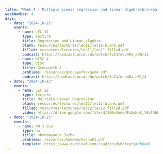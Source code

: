 ```yaml
---
title: "Week 4 - Multiple Linear regression and linear algebra<br><small>📘 Read <a href='resources/notes/notes_chapter_2.pdf#page=10'>Note 2, Pages 10-19</a>, <a href='https://xkcd.com/2048/'>xkcd</a>.</small>"
weekNumber: 4
days:
  - date: "2024-10-21"
    events:
      - name: LEC 11
        type: lecture
        title: Regression and Linear algebra
        blank: resources/lectures/lec11/lec11-blank.pdf
        filled: resources/lectures/lec11/lec11-filled.pdf
        podcast: https://podcast.ucsd.edu/watch/fa24/dsc40a_a00/11
      - name: DISC 4
        type: disc
        title: Groupwork 4
        problems: resources/groupworks/gw04.pdf
        podcast: https://podcast.ucsd.edu/watch/fa24/dsc40a_a01/4
  - date: "2024-10-23"
    events:
      - name: LEC 12
        type: lecture
        title: Multiple Linear Regression
        blank: resources/lectures/lec12/lec12-blank.pdf
        filled: resources/lectures/lec12/lec12-filled.pdf
        video: https://drive.google.com/file/d/10BvXnmkdFiUyNbX_Y0z1RbPVkc1OU8iD/view?usp=sharing
  - date: "2024-10-25"
    events:
      - name: HW 3 due
        type: hw
        title: <b>Homework 3</b>
        problems: resources/homeworks/hw03.pdf
        template: https://www.overleaf.com/read/gnsdshqtxytj#8b6ed0
---
```

